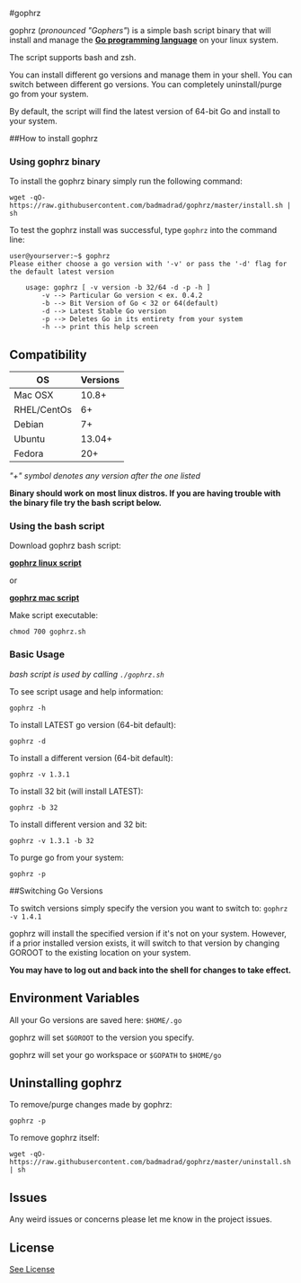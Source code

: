 #gophrz

gophrz (*pronounced "Gophers"*) is a simple bash script binary that will install and manage the [**Go programming language**](https://golang.org) on your linux system.

The script supports bash and zsh.

You can install different go versions and manage them in your shell.
You can switch between different go versions.
You can completely uninstall/purge go from your system.

By default, the script will find the latest version of 64-bit Go and install to your system.

##How to install gophrz

### Using gophrz binary

To install the gophrz binary simply run the following command:

`wget -qO- https://raw.githubusercontent.com/badmadrad/gophrz/master/install.sh | sh`

To test the gophrz install was successful, type `gophrz` into the command line:

    user@yourserver:~$ gophrz
    Please either choose a go version with '-v' or pass the '-d' flag for the default latest version

        usage: gophrz [ -v version -b 32/64 -d -p -h ]
            -v --> Particular Go version < ex. 0.4.2
            -b --> Bit Version of Go < 32 or 64(default)
            -d --> Latest Stable Go version
            -p --> Deletes Go in its entirety from your system
            -h --> print this help screen


## Compatibility

| OS         | Versions|
|------------|---------|
| Mac OSX    | 10.8+   |
| RHEL/CentOs| 6+      |
| Debian     | 7+      |   
| Ubuntu     | 13.04+  | 
| Fedora     | 20+     |

*"+" symbol denotes any version after the one listed* 

**Binary should work on most linux distros. If you are having trouble with the binary file try the bash script below.**

### Using the bash script

Download gophrz bash script:  

[**gophrz linux script**](https://raw.githubusercontent.com/badmadrad/gophrz/master/gophrz.sh)  

or  

[**gophrz mac script**](https://github.com/badmadrad/gophrz/raw/master/gophrz-mac.sh)

Make script executable:  

`chmod 700 gophrz.sh`

### Basic Usage

*bash script is used by calling `./gophrz.sh`*

To see script usage and help information:

`gophrz -h`

To install LATEST go version (64-bit default):

`gophrz -d`

To install a different version (64-bit default):

`gophrz -v 1.3.1`

To install 32 bit (will install LATEST):

`gophrz -b 32`

To install different version and 32 bit:

`gophrz -v 1.3.1 -b 32`

To purge go from your system:

`gophrz -p`

##Switching Go Versions

To switch versions simply specify the version you want to switch to:
`gophrz -v 1.4.1`

gophrz will install the specified version if it's not on your system. However, if a prior installed version exists, it will switch to that version by changing GOROOT to the existing location on your system.

**You may have to log out and back into the shell for changes to take effect.**

## Environment Variables

All your Go versions are saved here: `$HOME/.go`

gophrz will set `$GOROOT` to the version you specify. 

gophrz will set your go workspace or  `$GOPATH` to `$HOME/go`

## Uninstalling gophrz

To remove/purge changes made by gophrz:

`gophrz -p`

To remove gophrz itself:

`wget -qO- https://raw.githubusercontent.com/badmadrad/gophrz/master/uninstall.sh | sh`

## Issues

Any weird issues or concerns please let me know in the project issues.

## License

[See License](https://github.com/badmadrad/gophrz/blob/master/LICENSE)
